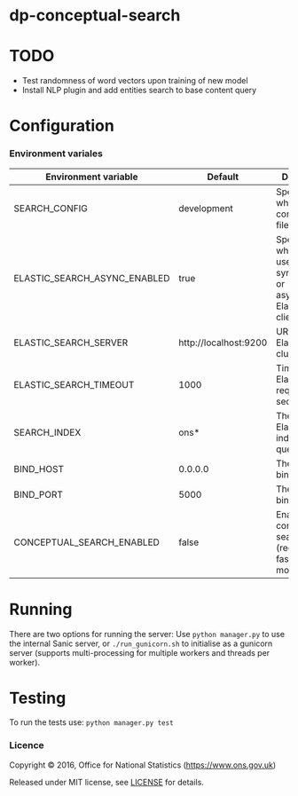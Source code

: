dp-conceptual-search
==================

# TODO

* Test randomness of word vectors upon training of new model
* Install NLP plugin and add entities search to base content query

# Configuration

### Environment variales

| Environment variable         | Default                 | Description
| ---------------------------- | ----------------------- | ----------------------------------------------------------------------------------------------------
| SEARCH_CONFIG                | development             | Specifies which config_*.py file to use.
| ELASTIC_SEARCH_ASYNC_ENABLED | true                    | Specify whether to use synchronous or asynchronous Elasticsearch client.
| ELASTIC_SEARCH_SERVER        | http://localhost:9200   | URL of Elasticsearch cluster.
| ELASTIC_SEARCH_TIMEOUT       | 1000                    | Timeout of Elasticsearch requests in seconds.
| SEARCH_INDEX                 | ons*                    | The Elasticsearch index to be queried.
| BIND_HOST                    | 0.0.0.0                 | The host to bind to.
| BIND_PORT                    | 5000                    | The port to bind to.
| CONCEPTUAL_SEARCH_ENABLED    | false                   | Enable/disable conceptual search (requires fastText models).

# Running

There are two options for running the server:
Use ```python manager.py``` to use the internal Sanic server, or  ```./run_gunicorn.sh``` to initialise as a 
gunicorn server (supports multi-processing for multiple workers and threads per worker).

# Testing

To run the tests use: ```python manager.py test```

### Licence

Copyright ©‎ 2016, Office for National Statistics (https://www.ons.gov.uk)

Released under MIT license, see [LICENSE](LICENSE.md) for details.
